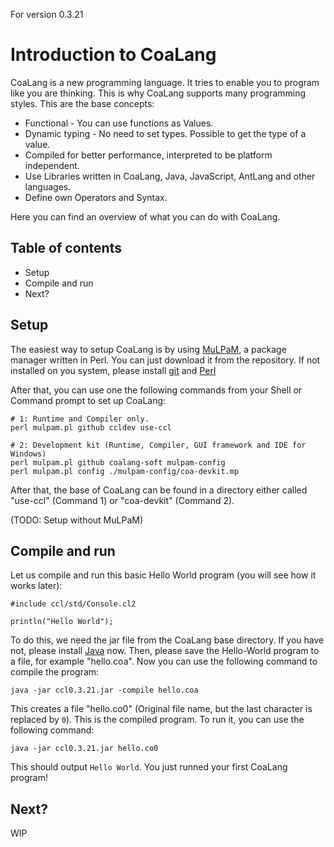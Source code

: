 For version 0.3.21

# Introduction to CoaLang
CoaLang is a new programming language. It tries to enable you to program like you are thinking. This is why CoaLang supports many programming
styles. This are the base concepts:

* Functional - You can use functions as Values.
* Dynamic typing - No need to set types. Possible to get the type of a value.
* Compiled for better performance, interpreted to be platform independent.
* Use Libraries written in CoaLang, Java, JavaScript, AntLang and other languages.
* Define own Operators and Syntax.

Here you can find an overview of what you can do with CoaLang.

## Table of contents
* Setup
* Compile and run
* Next?

## Setup
The easiest way to setup CoaLang is by using [MuLPaM](https://github.com/AntLang-Software/MuLPaM), a package manager written in Perl. You can just download it from the repository.
If not installed on you system, please install [git](https://git-scm.com/downloads) and [Perl](https://www.perl.org/get.html)

After that, you can use one the following commands from your Shell or Command prompt to set up CoaLang:
```
# 1: Runtime and Compiler only.
perl mulpam.pl github ccldev use-ccl

# 2: Development kit (Runtime, Compiler, GUI framework and IDE for Windows)
perl mulpam.pl github coalang-soft mulpam-config
perl mulpam.pl config ./mulpam-config/coa-devkit.mp
```

After that, the base of CoaLang can be found in a directory either called "use-ccl" (Command 1) or "coa-devkit" (Command 2).

(TODO: Setup without MuLPaM)

## Compile and run
Let us compile and run this basic Hello World program (you will see how it works later):
```
#include ccl/std/Console.cl2

println("Hello World");
```
To do this, we need the jar file from the CoaLang base directory. If you have not, please install [Java](https://java.com/download/) now. Then, please save the Hello-World program to a file, for example "hello.coa". Now you can use the following command to compile the program:

`java -jar ccl0.3.21.jar -compile hello.coa`

This creates a file "hello.co0" (Original file name, but the last character is replaced by `0`). This is the compiled program. To run it, you can use the following command:

`java -jar ccl0.3.21.jar hello.co0`

This should output `Hello World`. You just runned your first CoaLang program!

## Next?


WIP
